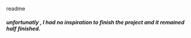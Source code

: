 readme
##### unfortunatly , I had no inspiration to finish the project and it remained half finished.
